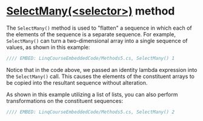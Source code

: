# [SelectMany(&lt;selector&gt;)](https://msdn.microsoft.com/en-us/library/bb534336%28v=vs.110%29.aspx) method
The `SelectMany()` method is used to "flatten" a sequence in which each of the elements of the sequence is a separate sequence. For example, `SelectMany()` can turn a two-dimensional array into a single sequence of values, as shown in this example:

```csharp
//// EMBED: LinqCourseEmbeddedCode/Methods5.cs, SelectMany() 1
```

Notice that in the code above, we passed an identity lambda expression into the `SelectMany()` call. This causes the elements of the constituent arrays to be copied into the resultant sequence without alteration.

As shown in this example utilizing a list of lists, you can also perform transformations on the constituent sequences:

```csharp
//// EMBED: LinqCourseEmbeddedCode/Methods5.cs, SelectMany() 2
```
